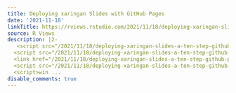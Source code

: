 ```yaml
---
title: Deploying xaringan Slides with GitHub Pages
date: '2021-11-18'
linkTitle: https://rviews.rstudio.com/2021/11/18/deploying-xaringan-slides-a-ten-step-github-pages-workflow/
source: R Views
description: |2-
   <script src="/2021/11/18/deploying-xaringan-slides-a-ten-step-github-pages-workflow/index_files/header-attrs/header-attrs.js"></script>
  <script src="/2021/11/18/deploying-xaringan-slides-a-ten-step-github-pages-workflow/index_files/clipboard/clipboard.min.js"></script>
  <link href="/2021/11/18/deploying-xaringan-slides-a-ten-step-github-pages-workflow/index_files/xaringanExtra-clipboard/xaringanExtra-clipboard.css" rel="stylesheet" />
  <script src="/2021/11/18/deploying-xaringan-slides-a-ten-step-github-pages-workflow/index_files/xaringanExtra-clipboard/xaringanExtra-clipboard.js"></script>
  <script>win ...
disable_comments: true
---
```

 <script src="/2021/11/18/deploying-xaringan-slides-a-ten-step-github-pages-workflow/index_files/header-attrs/header-attrs.js"></script>
<script src="/2021/11/18/deploying-xaringan-slides-a-ten-step-github-pages-workflow/index_files/clipboard/clipboard.min.js"></script>
<link href="/2021/11/18/deploying-xaringan-slides-a-ten-step-github-pages-workflow/index_files/xaringanExtra-clipboard/xaringanExtra-clipboard.css" rel="stylesheet" />
<script src="/2021/11/18/deploying-xaringan-slides-a-ten-step-github-pages-workflow/index_files/xaringanExtra-clipboard/xaringanExtra-clipboard.js"></script>
<script>win ...